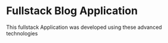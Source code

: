 # Fullstack Blog Application
<p>This fullstack Application was developed using these advanced technologies</p>



